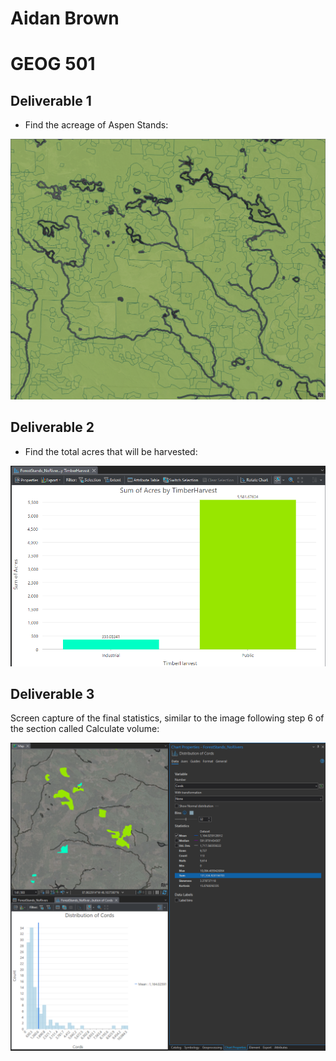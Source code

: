 
# Aidan Brown
# GEOG 501

## Deliverable 1

- Find the acreage of Aspen Stands:

![Pasted image 20230918233122.png](../../attachments/Pasted%20image%2020230918233122.png)

## Deliverable 2

- Find the total acres that will be harvested:

![Pasted image 20230918234229.png](../../attachments/Pasted%20image%2020230918234229.png)

## Deliverable 3

Screen capture of the final statistics, similar to the image following step 6 of the section called Calculate volume:

![Pasted image 20230919000801.png](../../attachments/Pasted%20image%2020230919000801.png)